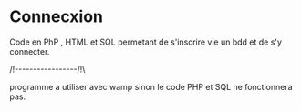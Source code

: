 # Connecxion
Code en PhP , HTML et SQL permetant de s'inscrire vie un bdd et de s'y connecter.


/!\-----------------/!\

programme a utiliser avec wamp sinon le code PHP et SQL ne fonctionnera pas.
